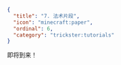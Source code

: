 ```json
{
  "title": "7. 法术片段",
  "icon": "minecraft:paper",
  "ordinal": 6,
  "category": "trickster:tutorials"
}
```

即将到来！

